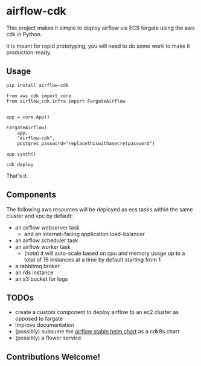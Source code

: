 # airflow-cdk

This project makes it simple to deploy airflow via ECS fargate using the aws cdk in Python.

It is meant for rapid prototyping, you will need to do some work to make it production-ready.

## Usage

`pip install airflow-cdk`

```python3
from aws_cdk import core
from airflow_cdk.infra import FargateAirflow


app = core.App()

FargateAirflow(
    app,
    "airflow-cdk",
    postgres_password="replacethiswithasecretpassword")

app.synth()
```

`cdk deploy`

That's it.

## Components

The following aws resources will be deployed as ecs tasks within the same cluster and vpc by default:

* an airflow webserver task
  * and an internet-facing application load-balancer
* an airflow scheduler task
* an airflow worker task
  * (note) it will auto-scale based on cpu and memory usage up to a total of 16 instances at a time by default starting from 1
* a rabbitmq broker
* an rds instance
* an s3 bucket for logs

## TODOs

* create a custom component to deploy airflow to an ec2 cluster as opposed to fargate
* improve documentation
* (possibly) subsume the [airflow stable helm chart](https://hub.helm.sh/charts/stable/airflow) as a cdk8s chart
* (possibly) a flower service

## Contributions Welcome!